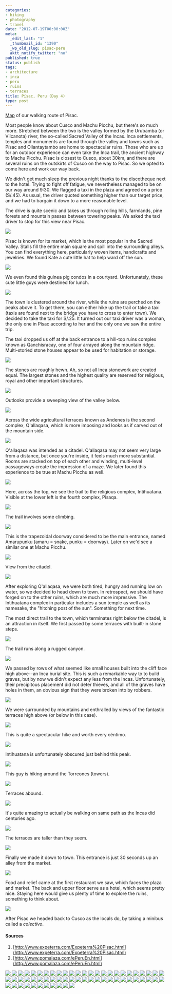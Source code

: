 ```yaml
---
categories:
- hiking
- photography
- travel
date: "2012-07-19T00:00:00Z"
meta:
  _edit_last: "1"
  _thumbnail_id: "1390"
  _wp_old_slug: pisac-peru
  aktt_notify_twitter: "no"
published: true
status: publish
tags:
- architecture
- inca
- peru
- ruins
- terraces
title: Písac, Peru (Day 4)
type: post
---
```

[Map](https://maps.google.com/maps/ms?msid=214490968088440958659.0004c5275f92d3e0e1cb8&msa=0&ll=-13.41329,-71.844814&spn=0.020267,0.020471) of our walking route of Písac.

Most people know about Cusco and Machu Picchu, but there's so much more.  Stretched between the two is the valley formed by the Urubamba (or Vilcanota) river, the so-called Sacred Valley of the Incas.  Inca settlements, temples and monuments are found through the valley and towns such as Písac and Ollantaytambo are home to spectacular ruins.  Those who are up for an outdoor experience can even take the Inca trail, the ancient highway to Machu Picchu.  Písac is closest to Cusco, about 30km, and there are several ruins on the outskirts of Cusco on the way to Písac.  So we opted to come here and work our way back.

We didn't get much sleep the previous night thanks to the discotheque next to the hotel. Trying to fight off fatigue, we nevertheless managed to be on our way around 9:30.  We flagged a taxi in the plaza and agreed on a price (S/.45).  As usual, the driver quoted something higher than our target price, and we had to bargain it down to a more reasonable level.

The drive is quite scenic and takes us through rolling hills, farmlands, pine forests and mountain passes between towering peaks.  We asked the taxi driver to stop for this view near Písac.

<img src='http://yentran.isamonkey.org/gallery/peru-pisac/dsc_1674.jpg' />

Písac is known for its market, which is the most popular in the Sacred Valley.  Stalls fill the entire main square and spill into the surrounding alleys.  You can find everything here, particularly woven items, handicrafts and jewelries.  We found Kate a cute little hat to help ward off the sun.

<img src='http://yentran.isamonkey.org/gallery/peru-pisac/dsc_1693.jpg' />

We even found this guinea pig condos in a courtyard. Unfortunately, these cute little guys were destined for lunch.

<img src='http://yentran.isamonkey.org/gallery/peru-pisac/dsc_1711.jpg' />

The town is clustered around the river, while the ruins are perched on the peaks above it.  To get there, you can either hike up the trail or take a taxi (taxis are found next to the bridge you have to cross to enter town).  We decided to take the taxi for S/.25.  It turned out our taxi driver was a woman, the only one in Písac according to her and the only one we saw the entire trip.

The taxi dropped us off at the back entrance to a hill-top ruins complex known as Qanchisracay, one of four arrayed along the mountain ridge.  Multi-storied stone houses appear to be used for habitation or storage.

<img src='http://yentran.isamonkey.org/gallery/peru-pisac/dsc_1755.jpg' />

The stones are roughly hewn. Ah, so not all Inca stonework are created equal. The largest stones and the highest quality are reserved for religious, royal and other important structures.

<img src='http://yentran.isamonkey.org/gallery/peru-pisac/dsc_1772.jpg' />

Outlooks provide a sweeping view of the valley below.

<img src='http://yentran.isamonkey.org/gallery/peru-pisac/dsc_1749.jpg' />

Across the wide agricultural terraces known as Andenes is the second complex, Q'allaqasa, which is more imposing and looks as if carved out of the mountain side.

<img src='http://yentran.isamonkey.org/gallery/peru-pisac/dsc_1759.jpg' />

Q'allaqasa was intended as a citadel.  Q'allaqasa may not seem very large from a distance, but once you're inside, it feels much more substantial.  Rooms are stacked on top of each other and winding, multi-level passageways create the impression of a maze. We later found this experience to be true at Machu Picchu as well.

<img src='http://yentran.isamonkey.org/gallery/peru-pisac/dsc_1803.jpg' />

Here, across the top, we see the trail to the religious complex, Intihuatana.  Visible at the lower left is the fourth complex, Pisaqa.

<img src='http://yentran.isamonkey.org/gallery/peru-pisac/dsc_1766.jpg' />

The trail involves some climbing.

<img src='http://yentran.isamonkey.org/gallery/peru-pisac/dsc_1835.jpg' />

This is the trapezoidal doorway considered to be the main entrance, named Amarupunku (amaru = snake, punku = doorway). Later on we'd see a similar one at Machu Picchu.

<img src='http://yentran.isamonkey.org/gallery/peru-pisac/dsc_1828.jpg' />

View from the citadel.

<img src='http://yentran.isamonkey.org/gallery/peru-pisac/dsc_1895.jpg' />

After exploring Q'allaqasa, we were both tired, hungry and running low on water, so we decided to head down to town.  In retrospect, we should have forged on to the other ruins, which are much more impressive.  The Intihuatana complex in particular includes a sun temple as well as its namesake, the "hitching post of the sun".  Something for next time.

The most direct trail to the town, which terminates right below the citadel, is an attraction in itself.  We first passed by some terraces with built-in stone steps.

<img src='http://yentran.isamonkey.org/gallery/peru-pisac/dsc_1924.jpg' />

The trail runs along a rugged canyon.

<img src='http://yentran.isamonkey.org/gallery/peru-pisac/dsc_1932.jpg' />

We passed by rows of what seemed like small houses built into the cliff face high above--an Inca burial site.  This is such a remarkable way to to build graves, but by now we didn't expect any less from the Incas.  Unfortunately, their precipitous placement did not deter thieves, and all of the graves have holes in them, an obvious sign that they were broken into by robbers.

<img src='http://yentran.isamonkey.org/gallery/peru-pisac/dsc_1969.jpg' />

We were surrounded by mountains and enthralled by views of the fantastic terraces high above (or below in this case).

<img src='http://yentran.isamonkey.org/gallery/peru-pisac/dsc_1951.jpg' />

This is quite a spectacular hike and worth every céntimo.

<img src='http://yentran.isamonkey.org/gallery/peru-pisac/dsc_2003.jpg' />

Intihuatana is unfortunately obscured just behind this peak.

<img src='http://yentran.isamonkey.org/gallery/peru-pisac/dsc_2016.jpg' />

This guy is hiking around the Torreones (towers).

<img src='http://yentran.isamonkey.org/gallery/peru-pisac/dsc_2022.jpg' />

Terraces abound.

<img src='http://yentran.isamonkey.org/gallery/peru-pisac/dsc_2064.jpg' />

It's quite amazing to actually be walking on same path as the Incas did centuries ago.

<img src='http://yentran.isamonkey.org/gallery/peru-pisac/dsc_2068.jpg' />

The terraces are taller than they seem.

<img src='http://yentran.isamonkey.org/gallery/peru-pisac/dsc_2073.jpg' />

Finally we made it down to town. This entrance is just 30 seconds up an alley from the market. 

<img src='http://yentran.isamonkey.org/gallery/peru-pisac/dsc_2082.jpg' />

Food and relief came at the first restaurant we saw, which faces the plaza and market.  The back and upper floor serve as a hotel, which seems pretty nice. Staying here would give us plenty of time to explore the ruins, something to think about.

<img src='http://yentran.isamonkey.org/gallery/peru-pisac/dsc_2085.jpg' />

After Písac we headed back to Cusco as the locals do, by taking a minibus called a *colectivo*.

<h4>Sources</h4>

1. [http://www.expeterra.com/Expeterra%20Pisac.html](http://www.expeterra.com/Expeterra%20Pisac.html)
2. [http://www.pomalaza.com/ePeruEn.html](http://www.pomalaza.com/ePeruEn.html)

<!-- Darkbox -->
<div class="darkbox">
<a href="http://yentran.isamonkey.org/gallery/peru-pisac/dsc_1674.jpg" data-darkbox="peru-pisac">
  <img src="http://yentran.isamonkey.org/gallery/peru-pisac/thumbs/dsc_1674.jpg" />
</a>
<a href="http://yentran.isamonkey.org/gallery/peru-pisac/dsc_1681.jpg" data-darkbox="peru-pisac">
  <img src="http://yentran.isamonkey.org/gallery/peru-pisac/thumbs/dsc_1681.jpg" />
</a>
<a href="http://yentran.isamonkey.org/gallery/peru-pisac/dsc_1684.jpg" data-darkbox="peru-pisac">
  <img src="http://yentran.isamonkey.org/gallery/peru-pisac/thumbs/dsc_1684.jpg" />
</a>
<a href="http://yentran.isamonkey.org/gallery/peru-pisac/dsc_1691.jpg" data-darkbox="peru-pisac">
  <img src="http://yentran.isamonkey.org/gallery/peru-pisac/thumbs/dsc_1691.jpg" />
</a>
<a href="http://yentran.isamonkey.org/gallery/peru-pisac/dsc_1693.jpg" data-darkbox="peru-pisac">
  <img src="http://yentran.isamonkey.org/gallery/peru-pisac/thumbs/dsc_1693.jpg" />
</a>
<a href="http://yentran.isamonkey.org/gallery/peru-pisac/dsc_1697.jpg" data-darkbox="peru-pisac">
  <img src="http://yentran.isamonkey.org/gallery/peru-pisac/thumbs/dsc_1697.jpg" />
</a>
<a href="http://yentran.isamonkey.org/gallery/peru-pisac/dsc_1711.jpg" data-darkbox="peru-pisac">
  <img src="http://yentran.isamonkey.org/gallery/peru-pisac/thumbs/dsc_1711.jpg" />
</a>
<a href="http://yentran.isamonkey.org/gallery/peru-pisac/dsc_1713.jpg" data-darkbox="peru-pisac">
  <img src="http://yentran.isamonkey.org/gallery/peru-pisac/thumbs/dsc_1713.jpg" />
</a>
<a href="http://yentran.isamonkey.org/gallery/peru-pisac/dsc_1749.jpg" data-darkbox="peru-pisac">
  <img src="http://yentran.isamonkey.org/gallery/peru-pisac/thumbs/dsc_1749.jpg" />
</a>
<a href="http://yentran.isamonkey.org/gallery/peru-pisac/dsc_1751.jpg" data-darkbox="peru-pisac">
  <img src="http://yentran.isamonkey.org/gallery/peru-pisac/thumbs/dsc_1751.jpg" />
</a>
<a href="http://yentran.isamonkey.org/gallery/peru-pisac/dsc_1755.jpg" data-darkbox="peru-pisac">
  <img src="http://yentran.isamonkey.org/gallery/peru-pisac/thumbs/dsc_1755.jpg" />
</a>
<a href="http://yentran.isamonkey.org/gallery/peru-pisac/dsc_1759.jpg" data-darkbox="peru-pisac">
  <img src="http://yentran.isamonkey.org/gallery/peru-pisac/thumbs/dsc_1759.jpg" />
</a>
<a href="http://yentran.isamonkey.org/gallery/peru-pisac/dsc_1766.jpg" data-darkbox="peru-pisac">
  <img src="http://yentran.isamonkey.org/gallery/peru-pisac/thumbs/dsc_1766.jpg" />
</a>
<a href="http://yentran.isamonkey.org/gallery/peru-pisac/dsc_1769.jpg" data-darkbox="peru-pisac">
  <img src="http://yentran.isamonkey.org/gallery/peru-pisac/thumbs/dsc_1769.jpg" />
</a>
<a href="http://yentran.isamonkey.org/gallery/peru-pisac/dsc_1772.jpg" data-darkbox="peru-pisac">
  <img src="http://yentran.isamonkey.org/gallery/peru-pisac/thumbs/dsc_1772.jpg" />
</a>
<a href="http://yentran.isamonkey.org/gallery/peru-pisac/dsc_1777.jpg" data-darkbox="peru-pisac">
  <img src="http://yentran.isamonkey.org/gallery/peru-pisac/thumbs/dsc_1777.jpg" />
</a>
<a href="http://yentran.isamonkey.org/gallery/peru-pisac/dsc_1779.jpg" data-darkbox="peru-pisac">
  <img src="http://yentran.isamonkey.org/gallery/peru-pisac/thumbs/dsc_1779.jpg" />
</a>
<a href="http://yentran.isamonkey.org/gallery/peru-pisac/dsc_1794.jpg" data-darkbox="peru-pisac">
  <img src="http://yentran.isamonkey.org/gallery/peru-pisac/thumbs/dsc_1794.jpg" />
</a>
<a href="http://yentran.isamonkey.org/gallery/peru-pisac/dsc_1802.jpg" data-darkbox="peru-pisac">
  <img src="http://yentran.isamonkey.org/gallery/peru-pisac/thumbs/dsc_1802.jpg" />
</a>
<a href="http://yentran.isamonkey.org/gallery/peru-pisac/dsc_1803.jpg" data-darkbox="peru-pisac">
  <img src="http://yentran.isamonkey.org/gallery/peru-pisac/thumbs/dsc_1803.jpg" />
</a>
<a href="http://yentran.isamonkey.org/gallery/peru-pisac/dsc_1816.jpg" data-darkbox="peru-pisac">
  <img src="http://yentran.isamonkey.org/gallery/peru-pisac/thumbs/dsc_1816.jpg" />
</a>
<a href="http://yentran.isamonkey.org/gallery/peru-pisac/dsc_1825.jpg" data-darkbox="peru-pisac">
  <img src="http://yentran.isamonkey.org/gallery/peru-pisac/thumbs/dsc_1825.jpg" />
</a>
<a href="http://yentran.isamonkey.org/gallery/peru-pisac/dsc_1826.jpg" data-darkbox="peru-pisac">
  <img src="http://yentran.isamonkey.org/gallery/peru-pisac/thumbs/dsc_1826.jpg" />
</a>
<a href="http://yentran.isamonkey.org/gallery/peru-pisac/dsc_1828.jpg" data-darkbox="peru-pisac">
  <img src="http://yentran.isamonkey.org/gallery/peru-pisac/thumbs/dsc_1828.jpg" />
</a>
<a href="http://yentran.isamonkey.org/gallery/peru-pisac/dsc_1835.jpg" data-darkbox="peru-pisac">
  <img src="http://yentran.isamonkey.org/gallery/peru-pisac/thumbs/dsc_1835.jpg" />
</a>
<a href="http://yentran.isamonkey.org/gallery/peru-pisac/dsc_1838.jpg" data-darkbox="peru-pisac">
  <img src="http://yentran.isamonkey.org/gallery/peru-pisac/thumbs/dsc_1838.jpg" />
</a>
<a href="http://yentran.isamonkey.org/gallery/peru-pisac/dsc_1876.jpg" data-darkbox="peru-pisac">
  <img src="http://yentran.isamonkey.org/gallery/peru-pisac/thumbs/dsc_1876.jpg" />
</a>
<a href="http://yentran.isamonkey.org/gallery/peru-pisac/dsc_1895.jpg" data-darkbox="peru-pisac">
  <img src="http://yentran.isamonkey.org/gallery/peru-pisac/thumbs/dsc_1895.jpg" />
</a>
<a href="http://yentran.isamonkey.org/gallery/peru-pisac/dsc_1905.jpg" data-darkbox="peru-pisac">
  <img src="http://yentran.isamonkey.org/gallery/peru-pisac/thumbs/dsc_1905.jpg" />
</a>
<a href="http://yentran.isamonkey.org/gallery/peru-pisac/dsc_1910.jpg" data-darkbox="peru-pisac">
  <img src="http://yentran.isamonkey.org/gallery/peru-pisac/thumbs/dsc_1910.jpg" />
</a>
<a href="http://yentran.isamonkey.org/gallery/peru-pisac/dsc_1921.jpg" data-darkbox="peru-pisac">
  <img src="http://yentran.isamonkey.org/gallery/peru-pisac/thumbs/dsc_1921.jpg" />
</a>
<a href="http://yentran.isamonkey.org/gallery/peru-pisac/dsc_1924.jpg" data-darkbox="peru-pisac">
  <img src="http://yentran.isamonkey.org/gallery/peru-pisac/thumbs/dsc_1924.jpg" />
</a>
<a href="http://yentran.isamonkey.org/gallery/peru-pisac/dsc_1928.jpg" data-darkbox="peru-pisac">
  <img src="http://yentran.isamonkey.org/gallery/peru-pisac/thumbs/dsc_1928.jpg" />
</a>
<a href="http://yentran.isamonkey.org/gallery/peru-pisac/dsc_1932.jpg" data-darkbox="peru-pisac">
  <img src="http://yentran.isamonkey.org/gallery/peru-pisac/thumbs/dsc_1932.jpg" />
</a>
<a href="http://yentran.isamonkey.org/gallery/peru-pisac/dsc_1943.jpg" data-darkbox="peru-pisac">
  <img src="http://yentran.isamonkey.org/gallery/peru-pisac/thumbs/dsc_1943.jpg" />
</a>
<a href="http://yentran.isamonkey.org/gallery/peru-pisac/dsc_1951.jpg" data-darkbox="peru-pisac">
  <img src="http://yentran.isamonkey.org/gallery/peru-pisac/thumbs/dsc_1951.jpg" />
</a>
<a href="http://yentran.isamonkey.org/gallery/peru-pisac/dsc_1963.jpg" data-darkbox="peru-pisac">
  <img src="http://yentran.isamonkey.org/gallery/peru-pisac/thumbs/dsc_1963.jpg" />
</a>
<a href="http://yentran.isamonkey.org/gallery/peru-pisac/dsc_1969.jpg" data-darkbox="peru-pisac">
  <img src="http://yentran.isamonkey.org/gallery/peru-pisac/thumbs/dsc_1969.jpg" />
</a>
<a href="http://yentran.isamonkey.org/gallery/peru-pisac/dsc_1980.jpg" data-darkbox="peru-pisac">
  <img src="http://yentran.isamonkey.org/gallery/peru-pisac/thumbs/dsc_1980.jpg" />
</a>
<a href="http://yentran.isamonkey.org/gallery/peru-pisac/dsc_1990.jpg" data-darkbox="peru-pisac">
  <img src="http://yentran.isamonkey.org/gallery/peru-pisac/thumbs/dsc_1990.jpg" />
</a>
<a href="http://yentran.isamonkey.org/gallery/peru-pisac/dsc_2003.jpg" data-darkbox="peru-pisac">
  <img src="http://yentran.isamonkey.org/gallery/peru-pisac/thumbs/dsc_2003.jpg" />
</a>
<a href="http://yentran.isamonkey.org/gallery/peru-pisac/dsc_2007.jpg" data-darkbox="peru-pisac">
  <img src="http://yentran.isamonkey.org/gallery/peru-pisac/thumbs/dsc_2007.jpg" />
</a>
<a href="http://yentran.isamonkey.org/gallery/peru-pisac/dsc_2016.jpg" data-darkbox="peru-pisac">
  <img src="http://yentran.isamonkey.org/gallery/peru-pisac/thumbs/dsc_2016.jpg" />
</a>
<a href="http://yentran.isamonkey.org/gallery/peru-pisac/dsc_2022.jpg" data-darkbox="peru-pisac">
  <img src="http://yentran.isamonkey.org/gallery/peru-pisac/thumbs/dsc_2022.jpg" />
</a>
<a href="http://yentran.isamonkey.org/gallery/peru-pisac/dsc_2025.jpg" data-darkbox="peru-pisac">
  <img src="http://yentran.isamonkey.org/gallery/peru-pisac/thumbs/dsc_2025.jpg" />
</a>
<a href="http://yentran.isamonkey.org/gallery/peru-pisac/dsc_2030.jpg" data-darkbox="peru-pisac">
  <img src="http://yentran.isamonkey.org/gallery/peru-pisac/thumbs/dsc_2030.jpg" />
</a>
<a href="http://yentran.isamonkey.org/gallery/peru-pisac/dsc_2039.jpg" data-darkbox="peru-pisac">
  <img src="http://yentran.isamonkey.org/gallery/peru-pisac/thumbs/dsc_2039.jpg" />
</a>
<a href="http://yentran.isamonkey.org/gallery/peru-pisac/dsc_2042.jpg" data-darkbox="peru-pisac">
  <img src="http://yentran.isamonkey.org/gallery/peru-pisac/thumbs/dsc_2042.jpg" />
</a>
<a href="http://yentran.isamonkey.org/gallery/peru-pisac/dsc_2056.jpg" data-darkbox="peru-pisac">
  <img src="http://yentran.isamonkey.org/gallery/peru-pisac/thumbs/dsc_2056.jpg" />
</a>
<a href="http://yentran.isamonkey.org/gallery/peru-pisac/dsc_2060.jpg" data-darkbox="peru-pisac">
  <img src="http://yentran.isamonkey.org/gallery/peru-pisac/thumbs/dsc_2060.jpg" />
</a>
<a href="http://yentran.isamonkey.org/gallery/peru-pisac/dsc_2064.jpg" data-darkbox="peru-pisac">
  <img src="http://yentran.isamonkey.org/gallery/peru-pisac/thumbs/dsc_2064.jpg" />
</a>
<a href="http://yentran.isamonkey.org/gallery/peru-pisac/dsc_2066.jpg" data-darkbox="peru-pisac">
  <img src="http://yentran.isamonkey.org/gallery/peru-pisac/thumbs/dsc_2066.jpg" />
</a>
<a href="http://yentran.isamonkey.org/gallery/peru-pisac/dsc_2068.jpg" data-darkbox="peru-pisac">
  <img src="http://yentran.isamonkey.org/gallery/peru-pisac/thumbs/dsc_2068.jpg" />
</a>
<a href="http://yentran.isamonkey.org/gallery/peru-pisac/dsc_2069.jpg" data-darkbox="peru-pisac">
  <img src="http://yentran.isamonkey.org/gallery/peru-pisac/thumbs/dsc_2069.jpg" />
</a>
<a href="http://yentran.isamonkey.org/gallery/peru-pisac/dsc_2071.jpg" data-darkbox="peru-pisac">
  <img src="http://yentran.isamonkey.org/gallery/peru-pisac/thumbs/dsc_2071.jpg" />
</a>
<a href="http://yentran.isamonkey.org/gallery/peru-pisac/dsc_2073.jpg" data-darkbox="peru-pisac">
  <img src="http://yentran.isamonkey.org/gallery/peru-pisac/thumbs/dsc_2073.jpg" />
</a>
<a href="http://yentran.isamonkey.org/gallery/peru-pisac/dsc_2075.jpg" data-darkbox="peru-pisac">
  <img src="http://yentran.isamonkey.org/gallery/peru-pisac/thumbs/dsc_2075.jpg" />
</a>
<a href="http://yentran.isamonkey.org/gallery/peru-pisac/dsc_2077.jpg" data-darkbox="peru-pisac">
  <img src="http://yentran.isamonkey.org/gallery/peru-pisac/thumbs/dsc_2077.jpg" />
</a>
<a href="http://yentran.isamonkey.org/gallery/peru-pisac/dsc_2082.jpg" data-darkbox="peru-pisac">
  <img src="http://yentran.isamonkey.org/gallery/peru-pisac/thumbs/dsc_2082.jpg" />
</a>
<a href="http://yentran.isamonkey.org/gallery/peru-pisac/dsc_2085.jpg" data-darkbox="peru-pisac">
  <img src="http://yentran.isamonkey.org/gallery/peru-pisac/thumbs/dsc_2085.jpg" />
</a>
<a href="http://yentran.isamonkey.org/gallery/peru-pisac/dsc_2086.jpg" data-darkbox="peru-pisac">
  <img src="http://yentran.isamonkey.org/gallery/peru-pisac/thumbs/dsc_2086.jpg" />
</a>

</div>
<!-- End darkbox -->